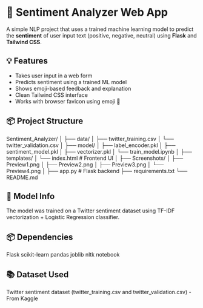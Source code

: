 # 🧠 Sentiment Analyzer Web App

A simple NLP project that uses a trained machine learning model to predict the **sentiment** of user input text (positive, negative, neutral) using **Flask** and **Tailwind CSS**.

## 💡 Features

- Takes user input in a web form
- Predicts sentiment using a trained ML model
- Shows emoji-based feedback and explanation
- Clean Tailwind CSS interface
- Works with browser favicon using emoji 🧠

## 📦 Project Structure
Sentiment_Analyzer/
│
├── data/
│ ├── twitter_training.csv
│ └── twitter_validation.csv
│
├── model/
│ ├── label_encoder.pkl
│ ├── sentiment_model.pkl
│ ├── vectorizer.pkl
│ └── train_model.ipynb
│
├── templates/
│ └── index.html # Frontend UI
│
├── Screenshots/
│ ├── Preview1.png
│ ├── Preview2.png
│ ├── Preview3.png
│ └── Preview4.png
│
├── app.py # Flask backend
├── requirements.txt
└── README.md

## 🧠 Model Info
The model was trained on a Twitter sentiment dataset using TF-IDF vectorization + Logistic Regression classifier.

## 📦 Dependencies
Flask
scikit-learn
pandas
joblib
nltk
notebook

## 📚 Dataset Used
Twitter sentiment dataset (twitter_training.csv and twitter_validation.csv) - From Kaggle
